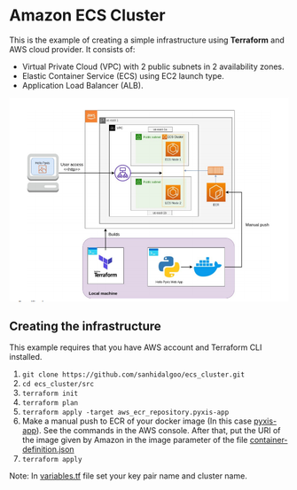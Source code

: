 # Amazon ECS Cluster

This is the example of creating a simple infrastructure using **Terraform** and AWS cloud provider. It consists of:
- Virtual Private Cloud (VPC) with 2 public subnets in 2 availability zones.
- Elastic Container Service (ECS) using EC2 launch type. 
- Application Load Balancer (ALB).

![](docs/HighLevelArquitecture.png)

## Creating the infrastructure

This example requires that you have AWS account and Terraform CLI installed.

1. `git clone https://github.com/sanhidalgoo/ecs_cluster.git`
2. `cd ecs_cluster/src`
3. `terraform init`
4. `terraform plan`
5. `terraform apply -target aws_ecr_repository.pyxis-app`
6. Make a manual push to ECR of your docker image (In this case [pyxis-app](pyxis-app)). See the commands in the AWS console.
After that, put the URI of the image given by Amazon in the image parameter of the file [container-definition.json](src/container-definitions/container-def.json)
7. `terraform apply`

Note: In [variables.tf](src/variables.tf) file set your key pair name and cluster name.
